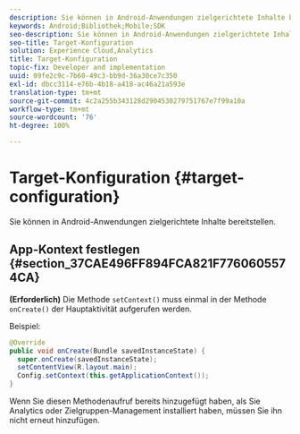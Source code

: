 ```yaml
---
description: Sie können in Android-Anwendungen zielgerichtete Inhalte bereitstellen.
keywords: Android;Bibliothek;Mobile;SDK
seo-description: Sie können in Android-Anwendungen zielgerichtete Inhalte bereitstellen.
seo-title: Target-Konfiguration
solution: Experience Cloud,Analytics
title: Target-Konfiguration
topic-fix: Developer and implementation
uuid: 09fe2c9c-7b60-49c3-bb9d-36a30ce7c350
exl-id: dbcc3114-e76b-4b18-a418-ac46a21a593e
translation-type: tm+mt
source-git-commit: 4c2a255b343128d2904530279751767e7f99a10a
workflow-type: tm+mt
source-wordcount: '76'
ht-degree: 100%

---
```


# Target-Konfiguration {#target-configuration}

Sie können in Android-Anwendungen zielgerichtete Inhalte bereitstellen.

## App-Kontext festlegen {#section_37CAE496FF894FCA821F7760605574CA}

**(Erforderlich)** Die Methode `setContext()` muss einmal in der Methode `onCreate()` der Hauptaktivität aufgerufen werden.

Beispiel:

```java
@Override 
public void onCreate(Bundle savedInstanceState) { 
  super.onCreate(savedInstanceState); 
  setContentView(R.layout.main); 
  Config.setContext(this.getApplicationContext()); 
}
```

Wenn Sie diesen Methodenaufruf bereits hinzugefügt haben, als Sie Analytics oder Zielgruppen-Management installiert haben, müssen Sie ihn nicht erneut hinzufügen.
